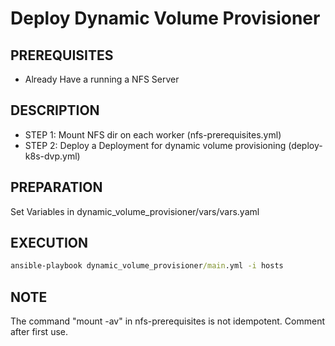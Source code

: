 # Deploy Dynamic Volume Provisioner

## PREREQUISITES
- Already Have a running a NFS Server

## DESCRIPTION
- STEP 1: Mount NFS dir on each worker (nfs-prerequisites.yml)
- STEP 2: Deploy a Deployment for dynamic volume provisioning (deploy-k8s-dvp.yml)

## PREPARATION
Set Variables in dynamic_volume_provisioner/vars/vars.yaml

## EXECUTION
```bat
ansible-playbook dynamic_volume_provisioner/main.yml -i hosts
```


## NOTE
The command "mount -av" in nfs-prerequisites is not idempotent. Comment after first use.